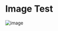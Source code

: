 
# Image Test  

![image](https://user-images.githubusercontent.com/33312417/228741520-096b7ac3-fe43-4078-a290-56d78e7c29e8.png)
